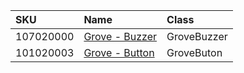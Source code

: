 |SKU|Name|Class|
|:--|:--|:--|
|107020000|[Grove - Buzzer](http://wiki.seeedstudio.com/Grove-Buzzer/)|GroveBuzzer|
|101020003|[Grove - Button](http://wiki.seeedstudio.com/Grove-Button/)|GroveButon|
